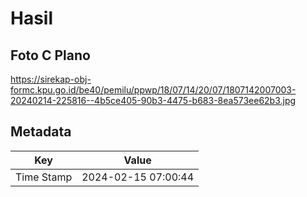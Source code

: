 # Hasil

## Foto C Plano

https://sirekap-obj-formc.kpu.go.id/be40/pemilu/ppwp/18/07/14/20/07/1807142007003-20240214-225816--4b5ce405-90b3-4475-b683-8ea573ee62b3.jpg


## Metadata

| Key        | Value               |
| ---------- | ------------------- |
| Time Stamp | 2024-02-15 07:00:44 |



